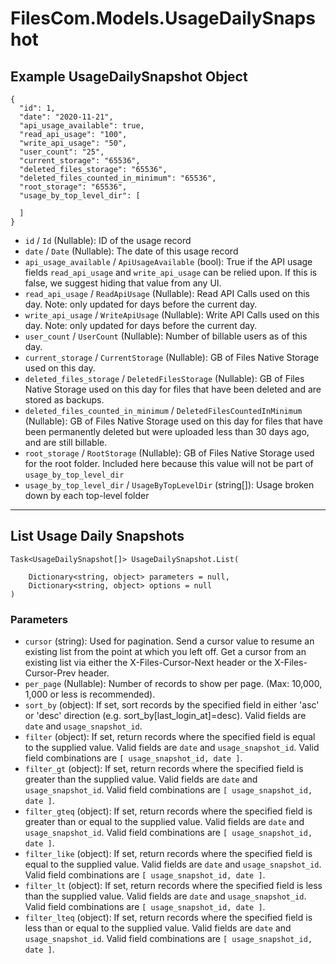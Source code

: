 # FilesCom.Models.UsageDailySnapshot

## Example UsageDailySnapshot Object

```
{
  "id": 1,
  "date": "2020-11-21",
  "api_usage_available": true,
  "read_api_usage": "100",
  "write_api_usage": "50",
  "user_count": "25",
  "current_storage": "65536",
  "deleted_files_storage": "65536",
  "deleted_files_counted_in_minimum": "65536",
  "root_storage": "65536",
  "usage_by_top_level_dir": [

  ]
}
```

* `id` / `Id`  (Nullable<Int64>): ID of the usage record
* `date` / `Date`  (Nullable<DateTime>): The date of this usage record
* `api_usage_available` / `ApiUsageAvailable`  (bool): True if the API usage fields `read_api_usage` and `write_api_usage` can be relied upon.  If this is false, we suggest hiding that value from any UI.
* `read_api_usage` / `ReadApiUsage`  (Nullable<Int64>): Read API Calls used on this day. Note: only updated for days before the current day.
* `write_api_usage` / `WriteApiUsage`  (Nullable<Int64>): Write API Calls used on this day. Note: only updated for days before the current day.
* `user_count` / `UserCount`  (Nullable<Int64>): Number of billable users as of this day.
* `current_storage` / `CurrentStorage`  (Nullable<Int64>): GB of Files Native Storage used on this day.
* `deleted_files_storage` / `DeletedFilesStorage`  (Nullable<Int64>): GB of Files Native Storage used on this day for files that have been deleted and are stored as backups.
* `deleted_files_counted_in_minimum` / `DeletedFilesCountedInMinimum`  (Nullable<Int64>): GB of Files Native Storage used on this day for files that have been permanently deleted but were uploaded less than 30 days ago, and are still billable.
* `root_storage` / `RootStorage`  (Nullable<Int64>): GB of Files Native Storage used for the root folder.  Included here because this value will not be part of `usage_by_top_level_dir`
* `usage_by_top_level_dir` / `UsageByTopLevelDir`  (string[]): Usage broken down by each top-level folder


---

## List Usage Daily Snapshots

```
Task<UsageDailySnapshot[]> UsageDailySnapshot.List(
    
    Dictionary<string, object> parameters = null,
    Dictionary<string, object> options = null
)
```

### Parameters

* `cursor` (string): Used for pagination.  Send a cursor value to resume an existing list from the point at which you left off.  Get a cursor from an existing list via either the X-Files-Cursor-Next header or the X-Files-Cursor-Prev header.
* `per_page` (Nullable<Int64>): Number of records to show per page.  (Max: 10,000, 1,000 or less is recommended).
* `sort_by` (object): If set, sort records by the specified field in either 'asc' or 'desc' direction (e.g. sort_by[last_login_at]=desc). Valid fields are `date` and `usage_snapshot_id`.
* `filter` (object): If set, return records where the specified field is equal to the supplied value. Valid fields are `date` and `usage_snapshot_id`. Valid field combinations are `[ usage_snapshot_id, date ]`.
* `filter_gt` (object): If set, return records where the specified field is greater than the supplied value. Valid fields are `date` and `usage_snapshot_id`. Valid field combinations are `[ usage_snapshot_id, date ]`.
* `filter_gteq` (object): If set, return records where the specified field is greater than or equal to the supplied value. Valid fields are `date` and `usage_snapshot_id`. Valid field combinations are `[ usage_snapshot_id, date ]`.
* `filter_like` (object): If set, return records where the specified field is equal to the supplied value. Valid fields are `date` and `usage_snapshot_id`. Valid field combinations are `[ usage_snapshot_id, date ]`.
* `filter_lt` (object): If set, return records where the specified field is less than the supplied value. Valid fields are `date` and `usage_snapshot_id`. Valid field combinations are `[ usage_snapshot_id, date ]`.
* `filter_lteq` (object): If set, return records where the specified field is less than or equal to the supplied value. Valid fields are `date` and `usage_snapshot_id`. Valid field combinations are `[ usage_snapshot_id, date ]`.

